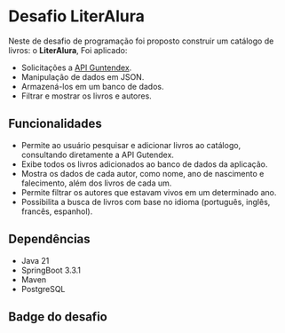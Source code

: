 # Desafio LiterAlura

Neste de desafio de programação foi proposto construir um catálogo de livros: o **LiterAlura**, Foi aplicado: 
- Solicitações a [API Guntendex](https://gutendex.com).
- Manipulação de dados em JSON.
- Armazená-los em um banco de dados.
- Filtrar e mostrar os livros e autores.

## Funcionalidades

- Permite ao usuário pesquisar e adicionar livros ao catálogo, consultando diretamente a API Gutendex.
- Exibe todos os livros adicionados ao banco de dados da aplicação.
- Mostra os dados de cada autor, como nome, ano de nascimento e falecimento, além dos livros de cada um.
- Permite filtrar os autores que estavam vivos em um determinado ano.
- Possibilita a busca de livros com base no idioma (português, inglês, francês, espanhol).

## Dependências

- Java 21
- SpringBoot 3.3.1
- Maven
- PostgreSQL

## Badge do desafio
